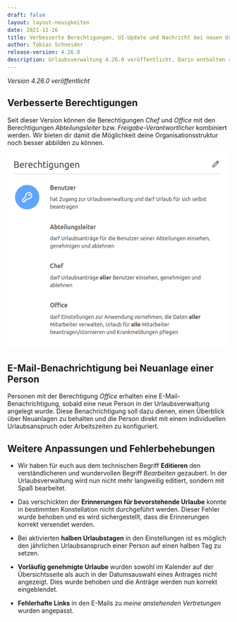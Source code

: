 ```yaml
---
draft: false
layout: layout-neuigkeiten
date: 2021-11-16
title: Verbesserte Berechtigungen, UI-Update und Nachricht bei neuen User
author: Tobias Schneider
release-version: 4.26.0
description: Urlaubsverwaltung 4.26.0 veröffentlicht. Darin enthalten sind verbesserte Berechtigungen, ein UI-Update und eine Nachricht bei neuen Usern.
---
```


_Version 4.26.0 veröffentlicht_

<!-- more -->

## Verbesserte Berechtigungen

Seit dieser Version können die Berechtigungen _Chef_ und _Office_ mit den Berechtigungen _Abteilungsleiter_ bzw.
_Freigabe-Verantwortlicher_ kombiniert werden. Wir bieten dir damit die Möglichkeit deine Organisationsstruktur noch besser abbilden zu können.

<picture>
    <source srcset="berechtigungen.avif" type="image/avif" />
    <source srcset="berechtigungen.webp" type="image/webp" />
    <img
      src="berechtigungen.png"
      alt="Berechtigungen einer Person mit Abteilungsleiter und Chef bzw. Office"
      decoding="async"
      loading="lazy"
      width="585"
    />
</picture>

## E-Mail-Benachrichtigung bei Neuanlage einer Person

Personen mit der Berechtigung _Office_ erhalten eine E-Mail-Benachrichtigung, sobald eine neue Person in der
Urlaubsverwaltung angelegt wurde. Diese Benachrichtigung soll dazu dienen, einen Überblick über Neuanlagen zu behalten
und die Person direkt mit einem individuellen Urlaubsanspruch oder Arbeitszeiten zu konfiguriert.

## Weitere Anpassungen und Fehlerbehebungen

- Wir haben für euch aus dem technischen Begriff **Editieren** den verständlicheren und wundervollen Begriff _Bearbeiten_ gezaubert.
  In der Urlaubsverwaltung wird nun nicht mehr langweilig editiert, sondern mit Spaß bearbeitet.

- Das verschickten der **Erinnerungen für bevorstehende Urlaube** konnte in bestimmten Konstellation nicht durchgeführt werden.
  Dieser Fehler wurde behoben und es wird sichergestellt, dass die Erinnerungen korrekt versendet werden.

- Bei aktivierten **halben Urlaubstagen** in den Einstellungen ist es möglich den jährlichen Urlaubsanspruch
  einer Person auf einen halben Tag zu setzen.

- **Vorläufig genehmigte Urlaube** wurden sowohl im Kalender auf der Übersichtsseite als auch in der Datumsauswahl
  eines Antrages nicht angezeigt. Dies wurde behoben und die Anträge werden nun korrekt eingeblendet.

- **Fehlerhafte Links** in den E-Mails zu _meine anstehenden Vertretungen_ wurden angepasst.

